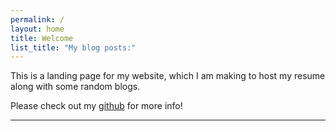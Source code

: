 ```yaml
---
permalink: /
layout: home
title: Welcome
list_title: "My blog posts:"
---
```


This is a landing page for my website, which I am making to host my resume along with some random blogs.

Please check out my [github][gh] for more info!

[gh]: https://github.com/julie-is-late

---
